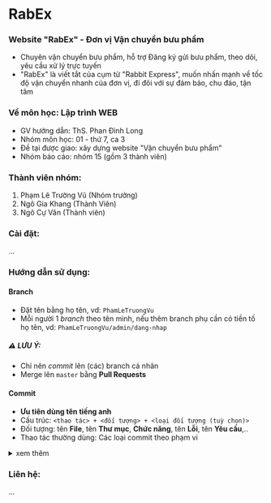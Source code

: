 # RabEx
### Website "RabEx" - Đơn vị Vận chuyển bưu phẩm
- Chuyên vận chuyển bưu phẩm, hỗ trợ Đăng ký gửi bưu phẩm, theo dõi, yêu cầu xử lý trực tuyến
- "RabEx" là viết tắt của cụm từ "Rabbit Express", muốn nhấn mạnh về tốc độ vận chuyển nhanh của đơn vị, đi đôi với sự đảm bảo, chu đáo, tận tâm

### Về môn học: Lập trình WEB
- GV hướng dẫn: ThS. Phan Đình Long
- Nhóm môn học: 01 - thứ 7, ca 3
- Đề tại được giao: xây dựng website "Vận chuyển bưu phẩm"
- Nhóm báo cáo: nhóm 15 (gồm 3 thành viên)

### Thành viên nhóm:
1. Phạm Lê Trường Vũ (Nhóm trưởng)
2. Ngô Gia Khang (Thành Viên)
3. Ngô Cự Văn (Thành viên)

### Cài đặt:
...
### Hướng dẫn sử dụng:
#### Branch
- Đặt tên bằng họ tên, vd: `PhamLeTruongVu`
- Mỗi người 1 _branch_ theo tên mình, nếu thêm branch phụ cần có tiền tố họ tên, vd: `PhamLeTruongVu/admin/dang-nhap`
##### :warning: _LƯU Ý_:
- Chỉ nên _commit_ lên (các) branch cá nhân
- Merge lên `master` bằng **Pull Requests**
#### Commit
- **Ưu tiên dùng tên tiếng anh**
- Cấu trúc: `<thao tác> + <đối tượng> + <loại đối tượng (tuỳ chọn)>`
- Đối tượng: tên **File**, tên **Thư mục**, **Chức năng**, tên **Lỗi**, tên **Yêu cầu**,..
- Thao tác thường dùng: Các loại commit theo phạm vi
<details>
<summary> xem thêm</summary>
# Dựa vào phạm vi, commit có thể được phân chia thành các loại như sau:

Commit tính năng (feature):

Phạm vi: Thêm một tính năng mới vào project.
Ví dụ: `Add user authentication feature`
Commit sửa lỗi (bug fix):

Phạm vi: Sửa một lỗi hoặc sự cố trong project.
Ví dụ: `Fix null reference error in payment module`
Commit cải thiện hiệu suất (performance):

Phạm vi: Cải thiện hiệu suất của một phần hoặc toàn bộ project.
Ví dụ: `Optimize database queries for faster response`
Commit tái cấu trúc (refactor):

Phạm vi: Cải tiến cấu trúc mã mà không thay đổi chức năng.
Ví dụ: `Refactor user service for readability`
Commit tài liệu (documentation):

Phạm vi: Thêm hoặc cập nhật tài liệu.
Ví dụ: `Update README with setup instructions`
Commit định dạng (style):

Phạm vi: Thay đổi về mặt trình bày (không ảnh hưởng đến logic), chẳng hạn như định dạng lại mã, chỉnh sửa khoảng cách hoặc dấu câu.
Ví dụ: `Format code to follow style guide`
Commit kiểm thử (test):

Phạm vi: Thêm, cập nhật, hoặc sửa các file kiểm thử.
Ví dụ: `Add tests for login functionality`
</details>

### Liên hệ:
...
